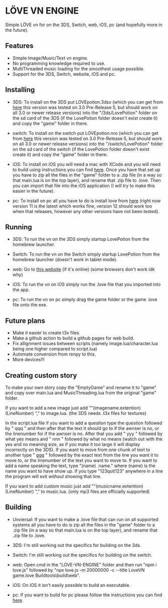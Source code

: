 # LÖVE VN ENGINE

 Simple LÖVE vn for on the 3DS, Switch, web, iOS, pc (and hopefully more in the future).

## Features

- Simple Image/Music/Text vn engine.
- No programming knowledge required to use.
- MultiThreaded music loading for the smoothest usage possible.
- Support for the 3DS, Switch, website, iOS and pc.

## Installing

- 3DS: To install on the 3DS put LOVEpotion.3dsx (which you can get from [here](https://github.com/lovebrew/lovepotion/releases) this version was tested on 3.0 Pre-Release 5, but should work on all 3.0 or newer release versions) into the "/3ds/LovePotion" folder on the sd card of the 3DS (if the LovePotion folder doesn't exist create it) and copy the "game" folder in there.

- switch: To install on the switch put LOVEpotion.nro (which you can get from [here](https://github.com/lovebrew/lovepotion/releases) this version was tested on 3.0 Pre-Release 5, but should work on all 3.0 or newer release versions) into the "/switch/LovePotion" folder on the sd card of the switch (if the LovePotion folder doesn't exist create it) and copy the "game" folder in there.

- iOS: To install on iOS you will need a mac with XCode and you will need to build using instructions you can find [here](https://github.com/love2d/love#iOS). Once you have that set up you have to zip all the files in the "game" folder to a .zip file (in a way so that main.lua is on the top layer), and rename that .zip file to .love. Then you can import that file into the iOS application (I will try to make this easier in the future).

- pc: To install on pc all you have to do is install love from [here](https://github.com/love2d/love/releases) (right now version 11 is the latest which works fine, version 12 should work too when that releases, however any other versions have not been tested).

## Running

- 3DS: To run the vn on the 3DS simply startup LovePotion from the homebrew launcher.

- Switch: To run the vn on the Switch simply startup LovePotion from the homebrew launcher (doesn't work in tablet mode).

- web: Go to [this website](http://easydoor.mine.bz/server/LoveVN/) (if it's online) (some browsers don't work idk why)

- iOS: To run the vn on iOS simply run the .love file that you imported into the app.

- pc: To run the vn on pc simply drag the game folder or the game .love file onto the exe.

## Future plans

- Make it easier to create t3x files.
- Make a github action to build a github pages for web build.
- Fix allignment issues between scripts (namely image.lua/character.lua being one higher compared to script.lua)
- Automate conversion from renpy to this.
- More devices!!!

## Creating custom story

To make your own story copy the "EmptyGame" and rename it to "game" and copy over main.lua and MusicThreading.lua from the original "game" folder.

If you want to add a new image just add ""(imagename.extention) (LineNumber) "," to image.lua. (the 3DS needs .t3x files for textures)

In the script.lua file if you want to add a question type the question followed by " qqq " and then after that the text it should go to if the awnser is no, or the linenumber for if the awnser is no. After that you add " yyy " followed by what yes means and " nnn " followed by what no means (watch out with the yes and no meaning size, as if you make it too large it will display incorrectly on the 3DS).
If you want to move from one chunk of text to another type " ggg " followed by the exact text from the line you want it to move to, or the linenumber of the text you want to move to.
If you want to add a name speaking the text, type "(name) .name." where (name) is the name you want to have show up.
If you type "123quit123" anywhere in a line the program will exit *without* showing that line.

If you want to add custom music just add ""(musicname.extention) (LineNumber) "," to music.lua. (only mp3 files are officially supported)

## Building

- Unviersal: If you want to make a .love file that can run on all supported systems all you have to do is zip all the files in the "game" folder to a .zip file (in a way so that main.lua is on the top layer), and rename that .zip file to .love.

- 3DS: I'm still working out the specifics for building on the 3ds.

- Switch: I'm still working out the specifics for building on the switch.

- web: Open cmd in the "LOVE-VN-ENGINE" folder and then run "npm i love.js" followed by "npx love.js -m 20000000 -c --title LoveVN game.love Buildtools\build\web".

- iOS: On iOS it isn't easily possible to build an executable.

- pc: If you want to build for pc please follow the instructions you can find [here](https://love2d.org/wiki/Game_Distribution#Creating_a_Windows_Executable).
